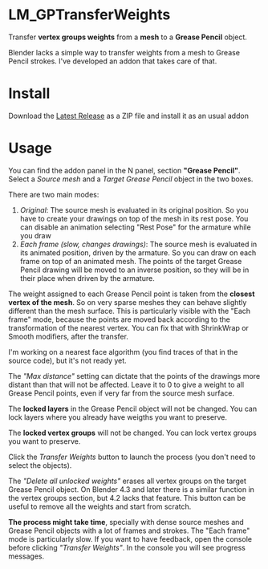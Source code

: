 # LM_GPTransferWeights
Transfer **vertex groups weights** from a **mesh** to a **Grease Pencil** object.

Blender lacks a simple way to transfer weights from a mesh to Grease Pencil strokes. 
I've developed an addon that takes care of that.

# Install
Download the [Latest Release](https://github.com/luca-malisan/LM_GPTransferWeights/releases/latest) as a ZIP file and install it as an usual addon

# Usage
You can find the addon panel in the N panel, section **"Grease Pencil"**.
Select a *Source mesh* and a *Target Grease Pencil* object in the two boxes.

There are two main modes:

1. *Original*: The source mesh is evaluated in its original position. So you have to create your drawings on top of the mesh in its rest pose. You can disable an animation selecting "Rest Pose" for the armature while you draw
2. *Each frame (slow, changes drawings)*: The source mesh is evaluated in its animated position, driven by the armature. So you can draw on each frame on top of an animated mesh. The points of the target Grease Pencil drawing will be moved to an inverse position, so they will be in their place when driven by the armature. 

The weight assigned to each Grease Pencil point is taken from the **closest vertex of the mesh**. So on very sparse meshes they can behave slightly different than the mesh surface. This is particularly visible with the "Each frame" mode, because the points are moved back according to the transformation of the nearest vertex. You can fix that with ShrinkWrap or Smooth modifiers, after the transfer.

I'm working on a nearest face algorithm (you find traces of that in the source code), but it's not ready yet.

The *"Max distance"* setting can dictate that the points of the drawings more distant than that will not be affected. Leave it to 0 to give a weight to all Grease Pencil points, even if very far from the source mesh surface.

The **locked layers** in the Grease Pencil object will not be changed. You can lock layers where you already have weigths you want to preserve.

The **locked vertex groups** will not be changed. You can lock vertex groups you want to preserve.

Click the *Transfer Weights* button to launch the process (you don't need to select the objects).

The *"Delete all unlocked weights"* erases all vertex groups on the target Grease Pencil object. On Blender 4.3 and later there is a similar function in the vertex groups section, but 4.2 lacks that feature.
This button can be useful to remove all the weights and start from scratch.

**The process might take time**, specially with dense source meshes and Grease Pencil objects with a lot of frames and strokes. The "Each frame" mode is particularly slow. If you want to have feedback, open the console before clicking *"Transfer Weights"*. In the console you will see progress messages.

